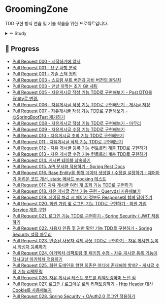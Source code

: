 # GroomingZone
TDD 구현 방식 연습 및 기술 학습을 위한 프로젝트입니다.
<details>
<summary> ✏ Study </summary>
<div markdown="1">

- [public 함수와 private 함수의 배치 위치](https://random-topic.tistory.com/159)
- [HTTP PUT 메서드로 자원을 수정할 때의 응답 : 200 vs 201 vs 202](https://random-topic.tistory.com/169)
- [Querydsl 사용해보기 - 검색 기능 만들기](https://random-topic.tistory.com/179)
- [PasswordEncoder의 작동 원리와 테스트하기 어려운 이유](https://random-topic.tistory.com/182)
- [Spring Security를 사용할 때 csrf.disable()을 사용해도 되는 이유 - 토큰 사용 / 그래서 토큰은 어떻게 저장할건가?](https://random-topic.tistory.com/185)
- [Spring Security의 인증 처리 흐름](https://random-topic.tistory.com/187)
- [테스트를 실행은 하고 싶은데 빌드에서는 제외하고 싶을 때](https://random-topic.tistory.com/190)
- [@BeforeEach vs @BeforeAll - 한 테스트 클래스에 여러 개의 테스트가 있으면 반드시 동시에 돌려봐야 하는 이유 / @TestInstace](https://random-topic.tistory.com/192)
- [Querydsl 적용한 Repository에 @DataJpaTest 적용하기](https://random-topic.tistory.com/193)
- [임피던스 불일치 문제 해결을 위한 생각 + 현재 코드 개선할 점 찾기](https://random-topic.tistory.com/195)
- [헥사고날 아키텍처 얕게 공부한 뒤 느낀점 - 기본이나 잘하라](https://random-topic.tistory.com/198)
- [계층별로 분리해서 DTO를 사용하기로 한 이유와 결과](https://random-topic.tistory.com/200)
- [JWT 이대로 괜찮은가?](https://random-topic.tistory.com/204)
- [웹소켓은 왜 쓸까?](https://random-topic.tistory.com/222)

</div>
</details>

## 🏁 Progress

- [Pull Request 000 - 시작하기에 앞서](https://random-topic.tistory.com/114)
- [Pull Request 001 - 요구 사항 분석](https://random-topic.tistory.com/120)
- [Pull Request 001 - 기술 스택 정리](https://random-topic.tistory.com/123)
- [Pull Request 003 - 스프링 부트 버전과 자바 버전의 불일치](https://random-topic.tistory.com/138)
- [Pull Request 003 - 맨날 까먹는 초기 Git 세팅](https://random-topic.tistory.com/139)
- [Pull Request 005 - 자유게시글 작성 기능 TDD로 구현해보기 - Post DTO를 Entity로 변경.](https://random-topic.tistory.com/140)
- [Pull Request 006 - 자유게시글 작성 기능 TDD로 구현해보기 - 게시글 저장](https://random-topic.tistory.com/142)
- [Pull Request 007 - 자유게시글 작성 기능 TDD로 구현해보기 - @SpringBootTest 제거하기](https://random-topic.tistory.com/143)
- [Pull Request 008 - 자유게시글 작성 기능 TDD로 구현해보기 - 마무리](https://random-topic.tistory.com/146)
- [Pull Request 009 - 자유게시글 수정 기능 TDD로 구현해보기](https://random-topic.tistory.com/147)
- [Pull Request 010 - 자유게시글 조회 기능 TDD로 구현해보기](https://random-topic.tistory.com/148)
- [Pull Request 011 - 자유게시글 삭제 기능 TDD로 구현해보기](https://random-topic.tistory.com/151)
- [Pull Request 012 - 자유 게시글 등록 기능 컨트롤러 계층 TDD로 구현하기](https://random-topic.tistory.com/161)
- [Pull Request 013 - 자유 게시글 수정 기능 컨트롤러 계층 TDD로 구현하기](https://random-topic.tistory.com/170)
- [Pull Request 014. 게시판 테이블 상속하기](https://random-topic.tistory.com/171)
- [Pull Request 015. API 문서화 적용하기 - Spring Rest Docs](https://random-topic.tistory.com/172)
- [Pull Request 016. Base Entity를 통해 데이터 생성일 / 수정일 설정하기 - 제어하기 어려운 코드 개선, static 메서드 mocking 테스트](https://random-topic.tistory.com/173)
- [Pull Request 017. 자유 게시글 여러 개 조회 기능 TDD로 구현하기](https://random-topic.tistory.com/175)
- [Pull Request 018. 자유 게시글 검색 기능 구현 - Querydsl 사용해보기](https://random-topic.tistory.com/180)
- [Pull Request 019. 페이징 처리 시 페이지 정보도 Response에 함께 담아주기](https://random-topic.tistory.com/181)
- [Pull Request 020. 회원 가입 및 로그인 기능 TDD로 구현하기 - 회원 가입 Service 계층 구현](https://random-topic.tistory.com/183)
- [Pull Request 021. 로그인 기능 TDD로 구현하기 - Spring Security / JWT 적용하기](https://random-topic.tistory.com/188)
- [Pull Request 022. 사용자 인증 및 권한 확인 기능 TDD로 구현하기 - Spring Security 설정 마무리](https://random-topic.tistory.com/191)
- [Pull Request 023. 인증된 사용자 객체 사용 TDD로 구현하기 - 자유 게시판 등록 시 작성자 등록하기](https://random-topic.tistory.com/194)
- [Pull Request 024. 아키텍처 리팩토링 및 패키징 수정 - 자유 게시글 등록 기능에 헥사고날 아키텍처 적용하기](https://random-topic.tistory.com/199)
- [Pull Request 025. 회원 도메인을 향한 의존은 어디에 존재해야 할까? - 게시글 수정 기능 리팩토링](https://random-topic.tistory.com/201)
- [Pull Request 026. 자유 게시글 테스트 코드를 리팩토링하며 느낀 점](https://random-topic.tistory.com/203)
- [Pull Request 027. 로그인 / 로그아웃 로직 리팩토링하기 - Http Header 대신 Cookie를 사용해보자](https://random-topic.tistory.com/212)
- [Pull Request 028. Spring Security + OAuth2.0 로그인 적용하기](https://random-topic.tistory.com/218)
